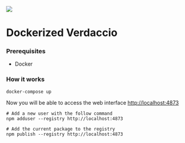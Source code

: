 <img src="https://github.com/verdaccio/verdaccio/raw/master/assets/bitmap/verdaccio%402x.png">

# Dockerized Verdaccio

### Prerequisites
* Docker

### How it works
```
docker-compose up
```

Now you will be able to access the web interface <a href="http://localhost:4873">http://localhost:4873</a>

```
# Add a new user with the follow command
npm adduser --registry http://localhost:4873

# Add the current package to the registry
npm publish --registry http://localhost:4873
```
